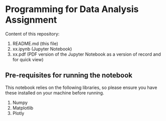# Programming for Data Analysis Assignment

Content of this repository:

1. README.md (this file)
1. xx.ipynb (Jupyter Notebook)
1. xx.pdf (PDF version of the Jupyter Notebook as a version of record and for quick view)

## Pre-requisites for running the notebook
This notebook relies on the following libraries, so please ensure you have these installed on your machine before running.

1. Numpy
1. Matplotlib
1. Plotly
